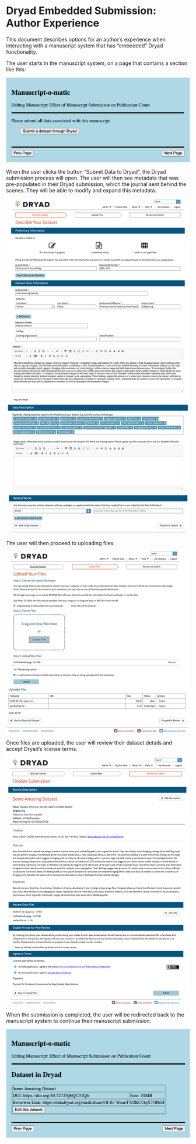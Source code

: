Dryad Embedded Submission: Author Experience
============================================

This document describes options for an author’s experience when
interacting with a manuscript system that has “embedded” Dryad
functionality.

The user starts in the manuscript system, on a page that contains a
section like this:

![Manuscript system with button for Dryad submission](images/ms_system_dryad_button.png)

When the user clicks the button “Submit Data to Dryad”, the Dryad
submission process will open. The user will then see metadata that was
pre-populated in their Dryad submission, which the journal sent behind
the scenes. They will be able to modify and expand this metadata.

![Dryad submission, description page](images/dryad_submission1a.png)
![Dryad submission, description page](images/dryad_submission1b.png)
![Dryad submission, description page](images/dryad_submission1c.png)

The user will then proceed to uploading files.

![Dryad submission, metadata page](images/dryad_submission2a.png)
![Dryad submission, metadata page](images/dryad_submission2b.png)

Once files are uploaded, the user will review their dataset details
and accept Dryad’s license terms.

![Dryad submission, final review](images/dryad_submission3a.png)
![Dryad submission, final review](images/dryad_submission3b.png)

When the submission is completed, the user will be redirected back to
the manuscript system to continue their manuscript submission.

![Manuscript system with description of associated Dryad content](images/ms_system_finished_dataset.png)
